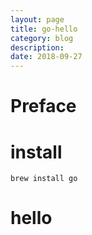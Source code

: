 ```yaml
---
layout: page
title: go-hello
category: blog
description: 
date: 2018-09-27
---
```

# Preface

# install

	brew install go

# hello
